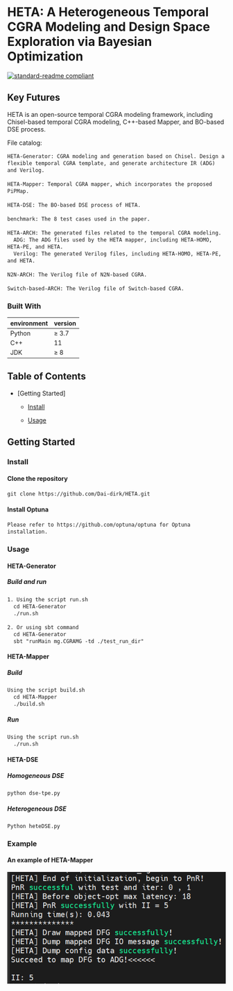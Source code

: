 # HETA: A Heterogeneous Temporal CGRA Modeling and Design Space Exploration via Bayesian Optimization
[![standard-readme compliant](https://camo.githubusercontent.com/f116695412df39ab3c98d8291befdb93af123f56aecc79fff4b20c410a5b54c7/68747470733a2f2f696d672e736869656c64732e696f2f62616467652f726561646d652532307374796c652d7374616e646172642d627269676874677265656e2e7376673f7374796c653d666c61742d737175617265)](https://github.com/Dai-dirk/HETA/blob/main/README.md)

## Key Futures

HETA is an open-source temporal CGRA modeling framework, including Chisel-based temporal CGRA modeling, C++-based Mapper, and BO-based DSE process.

File catalog:

    HETA-Generator: CGRA modeling and generation based on Chisel. Design a flexible temporal CGRA template, and generate architecture IR (ADG) and Verilog.

    HETA-Mapper: Temporal CGRA mapper, which incorporates the proposed PiPMap.

    HETA-DSE: The BO-based DSE process of HETA.

    benchmark: The 8 test cases used in the paper.

    HETA-ARCH: The generated files related to the temporal CGRA modeling.
      ADG: The ADG files used by the HETA mapper, including HETA-HOMO, HETA-PE, and HETA.
      Verilog: The generated Verilog files, including HETA-HOMO, HETA-PE, and HETA.

    N2N-ARCH: The Verilog file of N2N-based CGRA. 

    Switch-based-ARCH: The Verilog file of Switch-based CGRA. 



### Built With

| environment | version   |
| ----------- | --------- |
| Python      | ≥ 3.7 |
| C++        |   11   |
| JDK       |   ≥ 8   |



## Table of Contents

- [Getting Started]

  - [Install](#Install)

  - [Usage](#Usage)


## Getting Started

### Install

#### Clone the repository

    git clone https://github.com/Dai-dirk/HETA.git

#### Install Optuna

    Please refer to https://github.com/optuna/optuna for Optuna installation.


### Usage

#### HETA-Generator

##### Build and run

    1. Using the script run.sh
      cd HETA-Generator
      ./run.sh

    2. Or using sbt command
      cd HETA-Generator
      sbt "runMain mg.CGRAMG -td ./test_run_dir"

#### HETA-Mapper

##### Build

    Using the script build.sh
      cd HETA-Mapper
      ./build.sh

##### Run

    Using the script run.sh
      ./run.sh

#### HETA-DSE

##### Homogeneous DSE

    python dse-tpe.py

##### Heterogeneous DSE

    Python heteDSE.py

### Example

#### An example of HETA-Mapper

![ ](https://github.com/Dai-dirk/HETA/blob/main/example.png)


      

